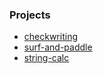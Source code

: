 ---
---

### Projects

* [checkwriting](katas/check-writing.js)
* [surf-and-paddle](surf-and-paddle/index.html)
* [string-calc](katas/string-calc.js)
